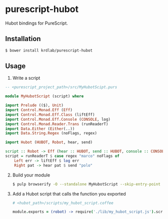 # purescript-hubot

Hubot bindings for PureScript.

## Installation

```sh
$ bower install krdlab/purescript-hubot
```

## Usage

1. Write a script

```purescript
-- <purescript_project_path>/src/MyHubotScipt.purs

module MyHubotScript (script) where

import Prelude (($), Unit)
import Control.Monad.Eff (Eff)
import Control.Monad.Eff.Class (liftEff)
import Control.Monad.Eff.Console (CONSOLE, log)
import Control.Monad.Reader.Trans (runReaderT)
import Data.Either (Either(..))
import Data.String.Regex (noFlags, regex)

import Hubot (HUBOT, Robot, hear, send)

script :: Robot -> Eff (hear :: HUBOT, send :: HUBOT, console :: CONSOLE) Unit
script = runReaderT $ case regex "marco" noFlags of
    Left err -> liftEff $ log err
    Right pat -> hear pat $ send "polo"
```

2. Build your module

    ```sh
    $ pulp browserify -O --standalone MyHubotScript --skip-entry-point --to <hubot_path>/scripts/lib/my_hubot_script.js
    ```

3. Add a Hubot script that calls the function you exported
    
    ```coffeescript
    # <hubot_path>/scripts/my_hubot_script.coffee
    
    module.exports = (robot) -> require('./lib/my_hubot_script.js').script(robot)()
    ```
